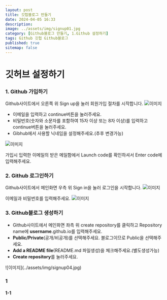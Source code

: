 ```yaml
---
layout: post
title: 깃헙블로그 만들기
date: 2024-04-05 16:33
description: 
image: ../assets/img/signup01.jpg
category: [Github블로그 만들기, 1.Github 설정하기]
tags: Github 깃헙 Github블로그
published: true
sitemap: false
---
```



# <B>깃허브 설정하기</B>

### 1. Github 가입하기

Github사이트에서 오른쪽 위 Sign up을 눌러 회원가입 절차를 시작합니다.
![이미지](../assets/img/signup02.jpg)

<ul>
<li>이메일을 입력하고 continue버튼을 눌러주세요.</li>
<li>비밀번호(숫자와 소문자를 포함하여 15자 이상 또는 8자 이상)를 입력하고 continue버튼을 눌러주세요.</li>
<li>Gibhub에서 사용할 닉네임을 설정해주세요.(추후 변경가능)</li>
</ul>


![이미지](../assets/img/signup03.jpg)

가입시 입력한 이메일의 받은 메일함에서 Launch code를 확인하셔서 Enter code에 입력해주세요.

### 2. Github 로그인하기

Github사이트에서 메인화면 우측 위 Sign in을 눌러 로그인을 시작합니다.
![이미지](../assets/img/signup01.jpg)

이메일과 비밀번호를 입력해주세요.
![이미지](../assets/img/signup04.jpg)

### 3. Github블로그 생성하기

<ul>
<li>Github사이트에서 메인화면 좌측 위 create repository를 클릭하고 Repository name에 <b>username</b>.github.io를 입력해주세요.</li>
<li><b>Public/Private</b>(공개/비공개)를 선택해주세요. 블로그이므로 Public을 선택해주세요.</li>
<li><b>Add a README file</b>(README.md 파일생성)을 체크해주세요.(별도생성가능)</li>
<li><b>Create repository</b>를 눌러주세요.</li>
</ul>
![이미지](../assets/img/signup04.jpg)





### 1 
#### 1-1